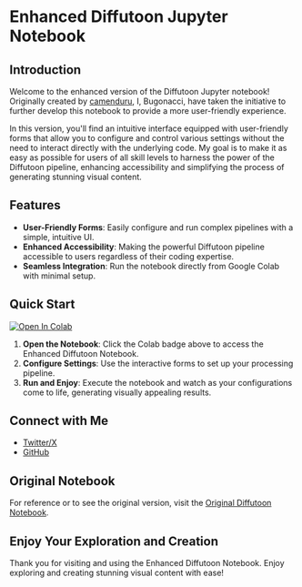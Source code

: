 # Enhanced Diffutoon Jupyter Notebook

## Introduction

Welcome to the enhanced version of the Diffutoon Jupyter notebook! Originally created by [camenduru](https://github.com/camenduru), I, Bugonacci, have taken the initiative to further develop this notebook to provide a more user-friendly experience.

In this version, you'll find an intuitive interface equipped with user-friendly forms that allow you to configure and control various settings without the need to interact directly with the underlying code. My goal is to make it as easy as possible for users of all skill levels to harness the power of the Diffutoon pipeline, enhancing accessibility and simplifying the process of generating stunning visual content.

## Features

- **User-Friendly Forms**: Easily configure and run complex pipelines with a simple, intuitive UI.
- **Enhanced Accessibility**: Making the powerful Diffutoon pipeline accessible to users regardless of their coding expertise.
- **Seamless Integration**: Run the notebook directly from Google Colab with minimal setup.

## Quick Start

[![Open In Colab](https://colab.research.google.com/assets/colab-badge.svg)](https://colab.research.google.com/github/bugonacci/diffutoon_colab/blob/main/Diffutoon_Colab_v1_0.ipynb)

1. **Open the Notebook**: Click the Colab badge above to access the Enhanced Diffutoon Notebook.
2. **Configure Settings**: Use the interactive forms to set up your processing pipeline.
3. **Run and Enjoy**: Execute the notebook and watch as your configurations come to life, generating visually appealing results.

## Connect with Me

- [Twitter/X](https://x.com/bugonacci)
- [GitHub](https://github.com/bugonacci)

## Original Notebook

For reference or to see the original version, visit the [Original Diffutoon Notebook](https://colab.research.google.com/github/camenduru/Diffutoon-jupyter/blob/main/Diffutoon_jupyter.ipynb).

## Enjoy Your Exploration and Creation

Thank you for visiting and using the Enhanced Diffutoon Notebook. Enjoy exploring and creating stunning visual content with ease!
